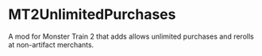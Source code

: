 # MT2UnlimitedPurchases

A mod for Monster Train 2 that adds allows unlimited purchases and rerolls at non-artifact merchants.